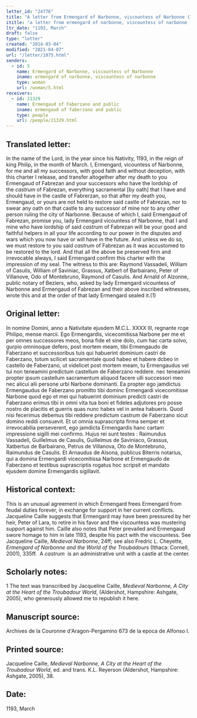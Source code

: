 ```yaml
---
letter_id: "24776"
title: "A letter from Ermengard of Narbonne, viscountess of Narbonne (1193, March)"
ititle: "a letter from ermengard of narbonne, viscountess of narbonne (1193, march)"
ltr_date: "1193, March"
draft: false
type: "letter"
created: "2014-03-04"
modified: "2021-04-07"
url: "/letter/1075.html"
senders:
  - id: 5
    name: Ermengard of Narbonne, viscountess of Narbonne
    iname: ermengard of narbonne, viscountess of narbonne
    type: woman
    url: /woman/5.html
receivers:
  - id: 21329
    name: Ermengaud of Faberzano and public
    iname: ermengaud of faberzano and public
    type: people
    url: /people/21329.html
---
```

<h2> Translated letter:</h2><p>In the name of the Lord, in the year since his Nativity, 1193, in the reign of king Philip, in the month of March. I, Ermengard, vicountess of Narbonne, for me and all my successors, with good faith and without deception, with this charter I release, and transfer altogether after my death to you Ermengaud of Fabrezan and your successors who have the lordship of the&nbsp;<em>castrum</em> of Fabrezan, everything sacramental [by oath] that I have and should have in the castle of Fabrerzan, so that after my death you, Ermengaud, or yours are not held to restore said castle of Fabrezan, nor to swear any oath on that castle to any successor of mine nor to any other person ruling the city of Narbonne. Because of which I, said Ermengaud of Fabrezan, promise you, lady Ermengard vicountess of Narbonne, that I and mine who have lordship of said <em>castrum&nbsp;</em>of Fabrezan will be your good and faithful helpers in all your life according to our power in the disputes and wars which you now have or will have in the future. And unless we do so, we must restore to you said <em>castrum&nbsp;</em>of Fabrezan as it was accustomed to be restored to the lord. And that all the above be preserved firm and irrevocable always, I said Ermengard confirm this charter with the impression of my seal. The witness to this are: Raymond Vassadeli, William of Casulis, William of Saviniac, Grassus, Xatbert of Barbairano, Peter of Villanove, Odo of Montebruno, Raymond of Casulis. And Arnald of Alzonne, public notary of Beziers, who, asked by lady Ermengard vicountess of Narbonne and Ermengaud of Fabrezan and their above inscribed witnesses, wrote this and at the order of that lady Ermengard sealed it.(1)</p><h2 class="mt-4"> Original letter:</h2>In nomine Domini, anno a Nativitate ejusdem M.C.L. XXXX III, regnante rcge Philipo, mense marcii.
Ego Ermengardis, vicecomitissa Narbone per me et per omnes successores meos, bona fide et sine dolo, cum hac carta solvo, gurpio omninoque defero, post mortem meam, tibi Ermengaudo de Faberzano et successoribus tuis qui habuerint dominium castri de Faberzano, totum scilicet sacramentale quod habeo et habere dcbeo in castello de Faberzano, ut videlicet post mortem meam, tu Ermengaudus vel tui non teneamini predictum castellum de Faberzano reddere. nec teneamini propter ipsum castellum sacramentum aliquod facere ulli successori meo nec alicui alii persone urbi Narbone dominanti.
Ea propter ego jamdictus Ermengaudus de Faberzano promitto tibi dominc Ermengardi vicecomitisse Narbone quod ego et mei qui habuerint dominium predicti castri de Faberzano erimus tibi in omni vita tua boni et fideles adjutores pro posse nostro de placitis et guerris quas nunc habes vel in antea habueris. Quod nisi fecerimus debemus tibi reddere predictum castrum de Faberzano sicut domino reddi consuevit.
Et ut omnia suprascripta firma semper et irrevocabilia perseverent, ego jamdicta Ermengardis hanc cartam impressione sigilli mei confirmo.
Hujus rei sunt testes : Raimundus Vassadeli, Guillelmus de Casulis, Guillelmus de Saviniaco, Grassus, Xatbertus de Barbairano, Petrus de Villanova, Oto de Montebruno, Raimundus de Casulis.
Et Arnaudus de Alsona, publicus Biterris notarius, qui a domina Ermengardi vicecomitissa Narbone et Ermengaudo de Faberzano et testibus suprascriptis rogatus hoc scripsit et mandato ejusdem domine Ermengardis sigillavit.
<h2 class="mt-4"> Historical context:</h2><p>This is an unusual agreement in which Ermengard frees Ermengard from feudal duties forever, in exchange for support in her current conflicts. Jacqueline Caille suggests that Ermengard may have been pressured by her heir, Peter of Lara, to retire in his favor and the viscountess was mustering support against him. Caille also notes that Peter prevailed and Ermengaud swore homage to him in late 1193, despite his pact with the viscountess. See Jacqueline Caille, <em>Medieval Narbonne</em>, 24ff; see also Fredric L. Cheyette, <em>Ermengard of Narbonne and the World of the Troubadours</em> (Ithaca: Cornell, 2001), 335ff.&nbsp; A&nbsp;<em>castrum&nbsp;</em> is an administrative unit with a castle at the center.</p><p></p><h2 class="mt-4"> Scholarly notes:</h2><p>1 The text was transcribed by Jacqueline Caille, <em>Medieval Narbonne, A City at the Heart of the Troubadour World</em>, (Aldershot, Hampshire: Ashgate, 2005), who generously allowed me to republish it here.</p><h2 class="mt-4"> Manuscript source:</h2><p>Archives de la Couronne d'Aragon-Pergamino 673 de la epoca de Alfonso I.</p><h2 class="mt-4"> Printed source:</h2><p>Jacqueline Caille,<em> Medieval Narbonne, A City at the Heart of the Troubadour World</em>, ed. and trans. K.L. Reyerson (Aldershot, Hampshire: Ashgate, 2005), 38.</p><h2 class="mt-4"> Date:</h2>1193, March